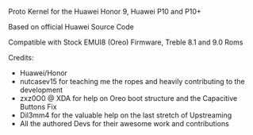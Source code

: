 Proto Kernel for the Huawei Honor 9, Huawei P10 and P10+

Based on official Huawei Source Code

Compatible with Stock EMUI8 (Oreo) Firmware, Treble 8.1 and 9.0 Roms

Credits:

- Huawei/Honor
- nutcasev15 for teaching me the ropes and heavily contributing to the development 
- zxz0O0 @ XDA for help on Oreo boot structure and the Capacitive Buttons Fix
- Dil3mm4 for the valuable help on the last stretch of Upstreaming
- All the authored Devs for their awesome work and contributions
